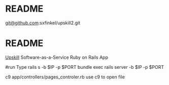 # README

git@github.com:sxfinkel/upskill2.git

# README
[Upskill](http://upskillcourses.com) Software-as-a-Service Ruby on Rails App

#run
Type rails s -b $IP -p $PORT
bundle exec rails server -b $IP -p $PORT

c9 app/controllers/pages_controler.rb use c9 to open file